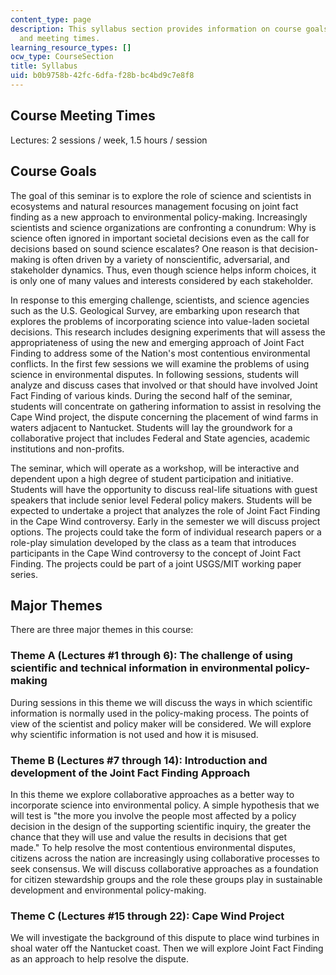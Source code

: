 ```yaml
---
content_type: page
description: This syllabus section provides information on course goals, major themes,
  and meeting times.
learning_resource_types: []
ocw_type: CourseSection
title: Syllabus
uid: b0b9758b-42fc-6dfa-f28b-bc4bd9c7e8f8
---
```


Course Meeting Times
--------------------

Lectures: 2 sessions / week, 1.5 hours / session

Course Goals
------------

The goal of this seminar is to explore the role of science and scientists in ecosystems and natural resources management focusing on joint fact finding as a new approach to environmental policy-making. Increasingly scientists and science organizations are confronting a conundrum: Why is science often ignored in important societal decisions even as the call for decisions based on sound science escalates? One reason is that decision-making is often driven by a variety of nonscientific, adversarial, and stakeholder dynamics. Thus, even though science helps inform choices, it is only one of many values and interests considered by each stakeholder.

In response to this emerging challenge, scientists, and science agencies such as the U.S. Geological Survey, are embarking upon research that explores the problems of incorporating science into value-laden societal decisions. This research includes designing experiments that will assess the appropriateness of using the new and emerging approach of Joint Fact Finding to address some of the Nation's most contentious environmental conflicts. In the first few sessions we will examine the problems of using science in environmental disputes. In following sessions, students will analyze and discuss cases that involved or that should have involved Joint Fact Finding of various kinds. During the second half of the seminar, students will concentrate on gathering information to assist in resolving the Cape Wind project, the dispute concerning the placement of wind farms in waters adjacent to Nantucket. Students will lay the groundwork for a collaborative project that includes Federal and State agencies, academic institutions and non-profits.

The seminar, which will operate as a workshop, will be interactive and dependent upon a high degree of student participation and initiative. Students will have the opportunity to discuss real-life situations with guest speakers that include senior level Federal policy makers. Students will be expected to undertake a project that analyzes the role of Joint Fact Finding in the Cape Wind controversy. Early in the semester we will discuss project options. The projects could take the form of individual research papers or a role-play simulation developed by the class as a team that introduces participants in the Cape Wind controversy to the concept of Joint Fact Finding. The projects could be part of a joint USGS/MIT working paper series.

Major Themes
------------

There are three major themes in this course:

### Theme A (Lectures #1 through 6): The challenge of using scientific and technical information in environmental policy-making

During sessions in this theme we will discuss the ways in which scientific information is normally used in the policy-making process. The points of view of the scientist and policy maker will be considered. We will explore why scientific information is not used and how it is misused.

### Theme B (Lectures #7 through 14): Introduction and development of the Joint Fact Finding Approach

In this theme we explore collaborative approaches as a better way to incorporate science into environmental policy. A simple hypothesis that we will test is "the more you involve the people most affected by a policy decision in the design of the supporting scientific inquiry, the greater the chance that they will use and value the results in decisions that get made." To help resolve the most contentious environmental disputes, citizens across the nation are increasingly using collaborative processes to seek consensus. We will discuss collaborative approaches as a foundation for citizen stewardship groups and the role these groups play in sustainable development and environmental policy-making.

### Theme C (Lectures #15 through 22): Cape Wind Project

We will investigate the background of this dispute to place wind turbines in shoal water off the Nantucket coast. Then we will explore Joint Fact Finding as an approach to help resolve the dispute.